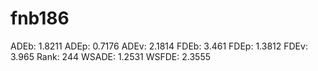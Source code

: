 # fnb186

ADEb: 1.8211
ADEp: 0.7176
ADEv: 2.1814
FDEb: 3.461
FDEp: 1.3812
FDEv: 3.965
Rank: 244
WSADE: 1.2531
WSFDE: 2.3555